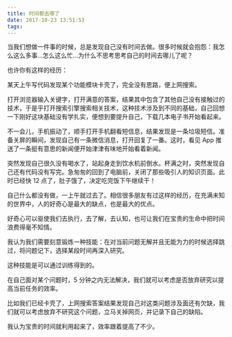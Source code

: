 ```yaml
---
title: 时间都去哪了
date: 2017-10-23 13:51:53
tags:
---
```

当我们想做一件事的时候，总是发现自己没有时间去做。很多时候就会抱怨：我怎么这么多事...怎么这么忙...为什么不思考思考自己的时间去哪儿了呢？

也许你有这样的经历：

某天上午写代码发现某个功能模块卡壳了，完全没有思路，便上网搜索。

打开浏览器输入关键字，打开满意的答案，结果其中包含了其他自己没有接触过的技术，于是乎打开搜索引擎搜索相关技术，这种技术涉及到不同的基础，自己回想一下刚好这块基础没有学扎实，便想到要提升自己，下载几本电子书开始看起来。

不一会儿，手机振动了，顺手打开手机翻看短信息，结果发现是一条垃圾短信。准备关屏的瞬间，发现自己有一条微信消息，打开回复了一番。这时，看见 App 推送了一条挺有意思的新闻便开始津津有味地开始看着新闻。

突然发现自己很久没有喝水了，站起身走到饮水机前倒水。杯满之时，突然发现自己还有代码没有写完。急匆匆的回到了电脑前，关闭了那些吸引人的知识页面。此时已经快 12 点了，肚子饿了，决定吃完饭下午继续干！

自己什么都没有做，一上午就过去了。相信很多朋友有过这样的经历，在充满未知的世界中，人的好奇心是最大的缺点，也是最大的优点。

好奇心可以驱使我们去执行，去了解，去认知，也可让我们在宝贵的生命中把时间浪费得毫不知情。

我认为我们需要刻意锻炼一种技能：在对当前问题无解并且无能为力的时候选择跳过，将问题记下，选择某段时间再深入研究。

这种技能是可以通过训练得到的。

在自己面对某个问题时，5 分钟之内无法解决，我们就可以考虑是否放弃研究以提高当前任务的效率。

比如我们已经卡壳了，上网搜索答案结果发现自己对这类问题涉及面还有欠缺，我们就可以考虑放弃不研究这个问题，立马关掉网页，并记录下自己的缺陷。

我认为宝贵的时间就利用起来了，效率跟着提高了不少。